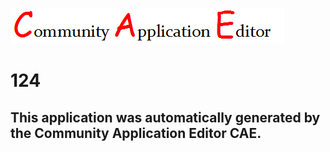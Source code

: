 ![CAE](https://github.com/CAETESTRWTH/CAE-Deployment-Temp/blob/master/img/logo.png)  

124
===================


This application was automatically generated by the Community Application Editor CAE.  
---------------
